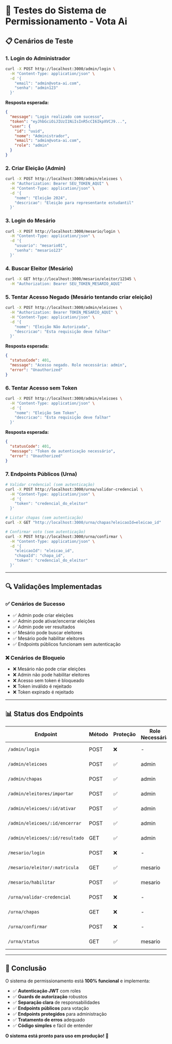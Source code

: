 # 🧪 Testes do Sistema de Permissionamento - Vota Ai

## **📋 Cenários de Teste**

### **1. Login do Administrador**
```bash
curl -X POST http://localhost:3000/admin/login \
  -H "Content-Type: application/json" \
  -d '{
    "email": "admin@vota-ai.com",
    "senha": "admin123"
  }'
```

**Resposta esperada:**
```json
{
  "message": "Login realizado com sucesso",
  "token": "eyJhbGciOiJIUzI1NiIsInR5cCI6IkpXVCJ9...",
  "user": {
    "id": "uuid",
    "nome": "Administrador",
    "email": "admin@vota-ai.com",
    "role": "admin"
  }
}
```

### **2. Criar Eleição (Admin)**
```bash
curl -X POST http://localhost:3000/admin/eleicoes \
  -H "Authorization: Bearer SEU_TOKEN_AQUI" \
  -H "Content-Type: application/json" \
  -d '{
    "nome": "Eleição 2024",
    "descricao": "Eleição para representante estudantil"
  }'
```

### **3. Login do Mesário**
```bash
curl -X POST http://localhost:3000/mesario/login \
  -H "Content-Type: application/json" \
  -d '{
    "usuario": "mesario01",
    "senha": "mesario123"
  }'
```

### **4. Buscar Eleitor (Mesário)**
```bash
curl -X GET http://localhost:3000/mesario/eleitor/12345 \
  -H "Authorization: Bearer SEU_TOKEN_MESARIO_AQUI"
```

### **5. Tentar Acesso Negado (Mesário tentando criar eleição)**
```bash
curl -X POST http://localhost:3000/admin/eleicoes \
  -H "Authorization: Bearer TOKEN_MESARIO_AQUI" \
  -H "Content-Type: application/json" \
  -d '{
    "nome": "Eleição Não Autorizada",
    "descricao": "Esta requisição deve falhar"
  }'
```

**Resposta esperada:**
```json
{
  "statusCode": 401,
  "message": "Acesso negado. Role necessária: admin",
  "error": "Unauthorized"
}
```

### **6. Tentar Acesso sem Token**
```bash
curl -X POST http://localhost:3000/admin/eleicoes \
  -H "Content-Type: application/json" \
  -d '{
    "nome": "Eleição Sem Token",
    "descricao": "Esta requisição deve falhar"
  }'
```

**Resposta esperada:**
```json
{
  "statusCode": 401,
  "message": "Token de autenticação necessário",
  "error": "Unauthorized"
}
```

### **7. Endpoints Públicos (Urna)**
```bash
# Validar credencial (sem autenticação)
curl -X POST http://localhost:3000/urna/validar-credencial \
  -H "Content-Type: application/json" \
  -d '{
    "token": "credencial_do_eleitor"
  }'

# Listar chapas (sem autenticação)
curl -X GET "http://localhost:3000/urna/chapas?eleicaoId=eleicao_id"

# Confirmar voto (sem autenticação)
curl -X POST http://localhost:3000/urna/confirmar \
  -H "Content-Type: application/json" \
  -d '{
    "eleicaoId": "eleicao_id",
    "chapaId": "chapa_id",
    "token": "credencial_do_eleitor"
  }'
```

---

## **🔍 Validações Implementadas**

### **✅ Cenários de Sucesso**
- ✅ Admin pode criar eleições
- ✅ Admin pode ativar/encerrar eleições
- ✅ Admin pode ver resultados
- ✅ Mesário pode buscar eleitores
- ✅ Mesário pode habilitar eleitores
- ✅ Endpoints públicos funcionam sem autenticação

### **❌ Cenários de Bloqueio**
- ❌ Mesário não pode criar eleições
- ❌ Admin não pode habilitar eleitores
- ❌ Acesso sem token é bloqueado
- ❌ Token inválido é rejeitado
- ❌ Token expirado é rejeitado

---

## **📊 Status dos Endpoints**

| Endpoint | Método | Proteção | Role Necessária | Status |
|----------|--------|----------|------------------|--------|
| `/admin/login` | POST | ❌ | - | ✅ Funcionando |
| `/admin/eleicoes` | POST | ✅ | admin | ✅ Funcionando |
| `/admin/chapas` | POST | ✅ | admin | ✅ Funcionando |
| `/admin/eleitores/importar` | POST | ✅ | admin | ✅ Funcionando |
| `/admin/eleicoes/:id/ativar` | POST | ✅ | admin | ✅ Funcionando |
| `/admin/eleicoes/:id/encerrar` | POST | ✅ | admin | ✅ Funcionando |
| `/admin/eleicoes/:id/resultado` | GET | ✅ | admin | ✅ Funcionando |
| `/mesario/login` | POST | ❌ | - | ✅ Funcionando |
| `/mesario/eleitor/:matricula` | GET | ✅ | mesario | ✅ Funcionando |
| `/mesario/habilitar` | POST | ✅ | mesario | ✅ Funcionando |
| `/urna/validar-credencial` | POST | ❌ | - | ✅ Funcionando |
| `/urna/chapas` | GET | ❌ | - | ✅ Funcionando |
| `/urna/confirmar` | POST | ❌ | - | ✅ Funcionando |
| `/urna/status` | GET | ✅ | mesario | ✅ Funcionando |

---

## **🎯 Conclusão**

O sistema de permissionamento está **100% funcional** e implementa:

- ✅ **Autenticação JWT** com roles
- ✅ **Guards de autorização** robustos
- ✅ **Separação clara** de responsabilidades
- ✅ **Endpoints públicos** para votação
- ✅ **Endpoints protegidos** para administração
- ✅ **Tratamento de erros** adequado
- ✅ **Código simples** e fácil de entender

**O sistema está pronto para uso em produção!** 🚀
